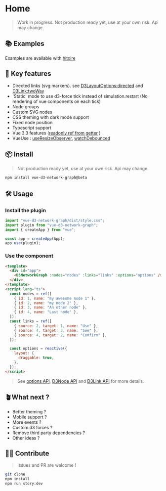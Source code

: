 # Home

> Work in progress. Not production ready yet, use at your own risk. Api may change.

## 📚 Examples

Examples are available with [hitoire](https://la-fabrique.github.io/vue-d3-network-graph/histoire/)

## 💫 Key features

- Directed links (svg markers). see [D3LayoutOptions:directed](modules.md#d3layoutoptions) and [D3Link:twoWay](modules.md#d3link)
- 'Static' mode to use d3-force tick instead of simulation.restart (No rendering of vue components on each tick)
- Node groups
- Custom SVG nodes
- CSS theming with dark mode support
- Fixed node position
- Typescript support
- Vue 3.3 features ([readonly ref from getter](https://vuejs.org/api/reactivity-utilities.html#toref) )
- VueUse : [useResizeObserver](https://vueuse.org/core/useResizeObserver/), [watchDebounced](https://vueuse.org/shared/watchDebounced/#watchdebounced)

## 📦 Install

> Not production ready yet, use at your own risk. Api may change.

```bash
npm install vue-d3-network-graph@beta
```

## 🛠️ Usage

### Install the plugin

```javascript
import "vue-d3-network-graph/dist/style.css";
import plugin from "vue-d3-network-graph";
import { createApp } from "vue";

const app = createApp(App);
app.use(plugin);
```

### Use the component

```html
<template>
  <div id="app">
    <D3NetworkGraph :nodes="nodes" :links="links" :options="options" />
  </div>
</template>
<script lang="ts">
  const nodes = ref([
    { id: 1, name: "my awesome node 1" },
    { id: 2, name: "my node 2" },
    { id: 3, name: "An other node" },
    { id: 4, name: "Last node" },
  ]);
  const links = ref([
    { source: 2, target: 1, name: "Use" },
    { source: 4, target: 3, name: "See" },
    { source: 4, target: 2, name: "Confirm" },
  ]);

  const options = reactive({
    layout: {
      draggable: true,
    },
  });
</script>
```

> See [options API](modules.md#d3options), [D3Node API](modules.md#d3node) and [D3Link API](modules.md#d3link) for more details.

## 🪴What next ?

- Better theming ?
- Mobile support ?
- More events ?
- Custom d3 forces ?
- Remove third party dependencies ?
- Other ideas ?

## 👨‍🚀 Contribute

> Issues and PR are welcome !

```bash
git clone
npm install
npm run story:dev
```

